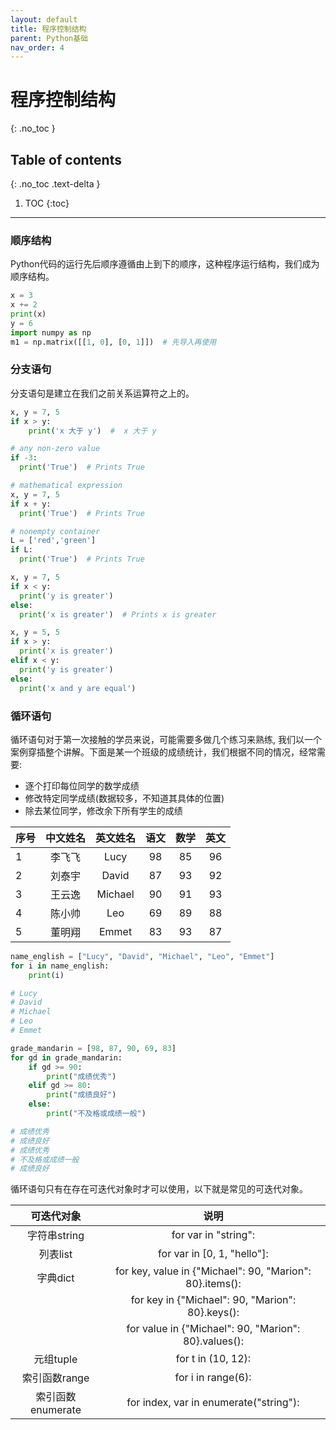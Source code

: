```yaml
---
layout: default
title: 程序控制结构
parent: Python基础
nav_order: 4
---
```


# 程序控制结构
{: .no_toc }

## Table of contents
{: .no_toc .text-delta }

1. TOC
{:toc}

---

### 顺序结构

Python代码的运行先后顺序遵循由上到下的顺序，这种程序运行结构，我们成为顺序结构。

```python
x = 3
x += 2
print(x)
y = 6
import numpy as np
m1 = np.matrix([[1, 0], [0, 1]])  # 先导入再使用
```

### 分支语句

分支语句是建立在我们之前关系运算符之上的。

```python
x, y = 7, 5
if x > y:
	print('x 大于 y')  #  x 大于 y

# any non-zero value
if -3:
  print('True')  # Prints True

# mathematical expression
x, y = 7, 5
if x + y:
  print('True')  # Prints True

# nonempty container
L = ['red','green']
if L:
  print('True')  # Prints True

x, y = 7, 5
if x < y:
  print('y is greater')
else:
  print('x is greater')  # Prints x is greater

x, y = 5, 5
if x > y:
  print('x is greater')
elif x < y:
  print('y is greater')
else:
  print('x and y are equal')
```

### 循环语句

循环语句对于第一次接触的学员来说，可能需要多做几个练习来熟练, 我们以一个案例穿插整个讲解。下面是某一个班级的成绩统计，我们根据不同的情况，经常需要:
- 逐个打印每位同学的数学成绩
- 修改特定同学成绩(数据较多，不知道其具体的位置)
- 除去某位同学，修改余下所有学生的成绩

| 序号 | 中文姓名 | 英文姓名 | 语文 | 数学 | 英文 |
|------|:--------:|:--------:|:----:|:----:|:----:|
|   1  |  李飞飞  |   Lucy   |  98  |  85  |  96  |
|   2  |  刘泰宇  |   David  |  87  |  93  |  92  |
|   3  |  王云逸  |  Michael |  90  |  91  |  93  |
|   4  |  陈小帅  |    Leo   |  69  |  89  |  88  |
|   5  |  董明翔  |   Emmet  |  83  |  93  |  87  |


```python
name_english = ["Lucy", "David", "Michael", "Leo", "Emmet"]
for i in name_english:
    print(i)

# Lucy
# David
# Michael
# Leo
# Emmet

grade_mandarin = [98, 87, 90, 69, 83]
for gd in grade_mandarin:
    if gd >= 90:
        print("成绩优秀")
    elif gd >= 80:
        print("成绩良好")
    else:
        print("不及格或成绩一般")

# 成绩优秀
# 成绩良好
# 成绩优秀
# 不及格或成绩一般
# 成绩良好
```

循环语句只有在存在可迭代对象时才可以使用，以下就是常见的可迭代对象。

|     可迭代对象    |                           说明                           |
|:-----------------:|:--------------------------------------------------------:|
|    字符串string   | for var in "string":                                     |
|      列表list     | for var in [0, 1, "hello"]:                              |
|      字典dict     | for key, value in {"Michael": 90, "Marion": 80}.items(): |
|                   | for key in {"Michael": 90, "Marion": 80}.keys():         |
|                   | for value in {"Michael": 90, "Marion": 80}.values():     |
|     元组tuple     | for t in (10, 12):                                       |
|   索引函数range   | for i in range(6):                                       |
| 索引函数enumerate | for index, var in enumerate("string"):                   |
